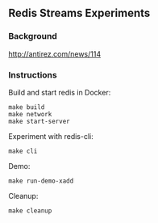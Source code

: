 
## Redis Streams Experiments

### Background
http://antirez.com/news/114

### Instructions

Build and start redis in Docker:
```
make build
make network
make start-server
```

Experiment with redis-cli:
```
make cli
```

Demo:
```
make run-demo-xadd
```

Cleanup:
```
make cleanup
```
